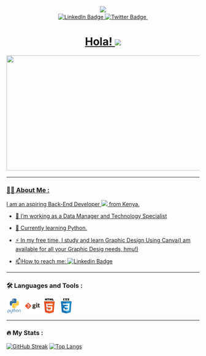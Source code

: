 <div id ="header" align="center">
  <img src="https://media.giphy.com/media/u2pmTWUi0MXjyrMaVj/giphy.gif" width="150"/>
</div>

<div id ="badges" align ="center">
  <a href="https://www.linkedin.com/in/sidney-muriuki-688207285/">
    <img src="https://img.shields.io/badge/LinkedIn-blue?style=for-the-badge&logo=linkedin&logoColor=white" alt="LinkedIn Badge"/>
  </a>
  <a href="https://twitter.com/nino_sidney">
    <img src="https://img.shields.io/badge/Twitter-blue?style=for-the-badge&logo=twitter&logoColor=white" alt="Twitter Badge"/>
    <img src="https://komarev.com/ghpvc/?username=BackendSid22&style=flat-square&color=blue" alt=""/>
    <h1>
  Hola!
  <img src="https://media.giphy.com/media/hvRJCLFzcasrR4ia7z/giphy.gif" width="30px"/>
</h1>
</div>

<div align="center">
  <img src="https://media2.giphy.com/media/v1.Y2lkPTc5MGI3NjExaXNucm9xenFtZDA0Y3RmcXI1cnY3eXhieGVud2xmZzZuMWw3aDduaiZlcD12MV9pbnRlcm5hbF9naWZfYnlfaWQmY3Q9Zw/SWoSkN6DxTszqIKEqv/giphy.gif" width="600" height="300"/>
</div>

---


### :man_technologist: About Me :
I am an aspiring Back-End Developer <img src="https://media.giphy.com/media/WUlplcMpOCEmTGBtBW/giphy.gif" width="30"> from Kenya.

- :telescope: I’m working as a Data Manager and Technology Specialist
  
- :seedling: Currently learning  Python.

- :zap: In my free time, I study and learn Graphic Design Using Canva(I am available for all your Graphic Desig needs, hmu!)
  
- :mailbox:How to reach me: [![Linkedin Badge](https://img.shields.io/badge/Sidney-blue?style=for-the-badge&logo=linkedin&logoColor=white)](https://www.linkedin.com/in/sidney-muriuki-688207285)

---


### :hammer_and_wrench: Languages and Tools :
<div>
  <img src="https://github.com/devicons/devicon/blob/master/icons/python/python-original-wordmark.svg" title="Python" width="40" height="40"/>&nbsp;
  <img src="https://github.com/devicons/devicon/blob/master/icons/git/git-original-wordmark.svg" title="Git" **alt="Git" width="40" height="40"/>
  <img src="https://github.com/devicons/devicon/blob/master/icons/html5/html5-original-wordmark.svg" title="HTML5" width="40" height="40"/>
  <img src="https://github.com/devicons/devicon/blob/master/icons/css3/css3-original-wordmark.svg" width="40" height="40"/>
  
</div>



---


### :fire: My Stats :
[![GitHub Streak](http://github-readme-streak-stats.herokuapp.com?user=BackendSid22&theme=dark&background=000000)](https://git.io/streak-stats)
[![Top Langs](https://github-readme-stats.vercel.app/api/top-langs/?username=BackendSid22&layout=compact&theme=vision-friendly-dark)](https://github.com/anuraghazra/github-readme-stats)
</p>

